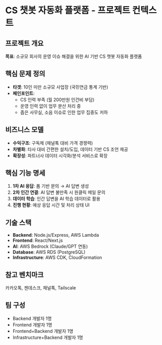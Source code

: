 # CS 챗봇 자동화 플랫폼 - 프로젝트 컨텍스트

## 프로젝트 개요
**목표**: 소규모 회사의 운영 이슈 해결을 위한 AI 기반 CS 챗봇 자동화 플랫폼

## 핵심 문제 정의
- **타겟**: 10인 미만 소규모 사업장 (국민연금 통계 기반)
- **페인포인트**: 
  - CS 인력 부족 (월 200만원 인건비 부담)
  - 운영 인력 없이 업무 분산 처리 중
  - 좁은 사무실, 소음 이슈로 인한 업무 집중도 저하

## 비즈니스 모델
- **수익구조**: 구독제 (채널톡 대비 가격 경쟁력)
- **차별화**: 타사 대비 간편한 설치/도입, 데이터 기반 CS 조언 제공
- **확장성**: 파트너사 데이터 시각화/분석 서비스로 확장

## 핵심 기능 명세
1. **1차 AI 응답**: 폼 기반 문의 → AI 답변 생성
2. **2차 인간 연결**: AI 답변 불만족 시 원클릭 메일 문의
3. **데이터 학습**: 인간 답변을 AI 학습 데이터로 활용
4. **진행 현황**: 예상 응답 시간 및 처리 상태 UI

## 기술 스택
- **Backend**: Node.js/Express, AWS Lambda
- **Frontend**: React/Next.js
- **AI**: AWS Bedrock (Claude/GPT 연동)
- **Database**: AWS RDS (PostgreSQL)
- **Infrastructure**: AWS CDK, CloudFormation

## 참고 벤치마크
카카오톡, 젠데스크, 채널톡, Tailscale

## 팀 구성
- Backend 개발자 1명
- Frontend 개발자 1명  
- Frontend+Backend 개발자 1명
- Infrastructure+Backend 개발자 1명

